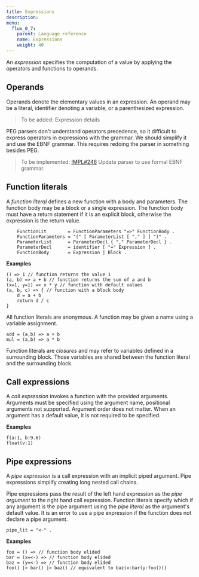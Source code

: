 ```yaml
---
title: Expressions
description:
menu:
  flux_0_7:
    parent: Language reference
    name: Expressions
    weight: 40
---
```


An _expression_ specifies the computation of a value by applying the operators and functions to operands.

## Operands

Operands denote the elementary values in an expression.
An operand may be a literal, identifier denoting a variable, or a parenthesized expression.

> To be added: Expression details

PEG parsers don't understand operators precedence, so it difficult to express operators in expressions with the grammar.
We should simplify it and use the EBNF grammar.
This requires redoing the parser in something besides PEG.

> To be implemented: [IMPL#246](https://github.com/influxdata/platform/issues/246) Update parser to use formal EBNF grammar.

## Function literals

A _function literal_ defines a new function with a body and parameters.
The function body may be a block or a single expression.
The function body must have a return statement if it is an explicit block, otherwise the expression is the return value.

```
    FunctionLit        = FunctionParameters "=>" FunctionBody .
    FunctionParameters = "(" [ ParameterList [ "," ] ] ")" .
    ParameterList      = ParameterDecl { "," ParameterDecl } .
    ParameterDecl      = identifier [ "=" Expression ] .
    FunctionBody       = Expression | Block .
```

**Examples**

```
() => 1 // function returns the value 1
(a, b) => a + b // function returns the sum of a and b
(x=1, y=1) => x * y // function with default values
(a, b, c) => { // function with a block body
    d = a + b
    return d / c
}

```
All function literals are anonymous.
A function may be given a name using a variable assignment.

```
add = (a,b) => a + b
mul = (a,b) => a * b
```

Function literals are _closures_ and may refer to variables defined in a surrounding block.
Those variables are shared between the function literal and the surrounding block.

## Call expressions

A _call expression_ invokes a function with the provided arguments.
Arguments must be specified using the argument name, positional arguments not supported.
Argument order does not matter.
When an argument has a default value, it is not required to be specified.

**Examples**

```
f(a:1, b:9.6)
float(v:1)
```

## Pipe expressions

A _pipe expression_ is a call expression with an implicit piped argument.
Pipe expressions simplify creating long nested call chains.

Pipe expressions pass the result of the left hand expression as the _pipe argument_ to the right hand call expression.
Function literals specify which if any argument is the pipe argument using the _pipe literal_ as the argument's default value.
It is an error to use a pipe expression if the function does not declare a pipe argument.

```
pipe_lit = "<-" .
```

**Examples**

```
foo = () => // function body elided
bar = (x=<-) => // function body elided
baz = (y=<-) => // function body elided
foo() |> bar() |> baz() // equivalent to baz(x:bar(y:foo()))
```

